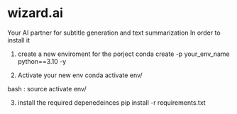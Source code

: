 # wizard.ai
Your AI partner for subtitle generation and text summarization
In order to install it 
1. create a new enviroment for the porject
conda create -p your_env_name python==3.10 -y

2. Activate your new env
conda activate env/

bash : source activate env/

3. install the required depenedeinces
pip install -r requirements.txt

